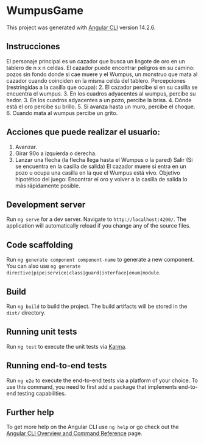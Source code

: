 # WumpusGame

This project was generated with [Angular CLI](https://github.com/angular/angular-cli) version 14.2.6.

## Instrucciones
El personaje principal es un cazador que busca un lingote de oro en un tablero de n x n celdas. El cazador puede encontrar peligros en su camino: pozos sin fondo donde si cae muere y el Wumpus, un monstruo que mata al cazador cuando coinciden en la misma celda del tablero. 
Percepciones (restringidas a la casilla que ocupa): 
2. El cazador percibe si en su casilla se encuentra el wumpus. 
3. En los cuadros adyacentes al wumpus, percibe su hedor. 
3. En los cuadros adyacentes a un pozo, percibe la brisa. 
4. Dónde está el oro percibe su brillo. 
5. Si avanza hasta un muro, percibe el choque. 
6. Cuando mata al wumpus percibe un grito. 

## Acciones que puede realizar el usuario: 
1. Avanzar. 
2. Girar 90o a izquierda o derecha. 
3. Lanzar una flecha (la flecha llega hasta el Wumpus o la pared) Salir (Si se encuentra 
en la casilla de salida) 
El cazador muere si entra en un pozo u ocupa una casilla en la que el Wumpus 
está vivo. 
Objetivo hipotético del juego: Encontrar el oro y volver a la casilla de salida lo 
más rápidamente posible.

## Development server

Run `ng serve` for a dev server. Navigate to `http://localhost:4200/`. The application will automatically reload if you change any of the source files.

## Code scaffolding

Run `ng generate component component-name` to generate a new component. You can also use `ng generate directive|pipe|service|class|guard|interface|enum|module`.

## Build

Run `ng build` to build the project. The build artifacts will be stored in the `dist/` directory.

## Running unit tests

Run `ng test` to execute the unit tests via [Karma](https://karma-runner.github.io).

## Running end-to-end tests

Run `ng e2e` to execute the end-to-end tests via a platform of your choice. To use this command, you need to first add a package that implements end-to-end testing capabilities.

## Further help

To get more help on the Angular CLI use `ng help` or go check out the [Angular CLI Overview and Command Reference](https://angular.io/cli) page.
